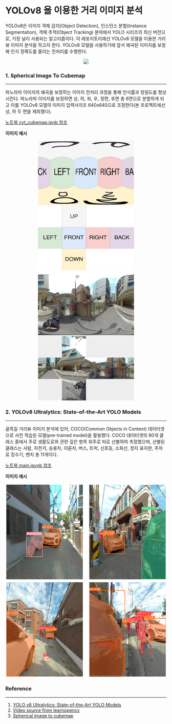 # YOLOv8 을 이용한 거리 이미지 분석

YOLOv8은 이미지 객체 감지(Object Detection), 인스턴스 분할(Instance Segmentation), 객체 추적(Object Tracking) 분야에서 YOLO 시리즈의 최신 버전으로, 가장 널리 사용되는 알고리즘이다. 이 레포지토리에선 YOLOv8 모델을 이용한 거리뷰 이미지 분석을 하고자 한다. YOLOv8 모델을 사용하기에 앞서 왜곡된 이미지를 보정해 인식 정확도를 올리는 전처리를 수행한다.

<div align="center">
    <img src="imgs/youtube-video.gif">
</div>


### 1. Spherical Image To Cubemap
----
파노라마 이미지의 왜곡을 보정하는 이미지 전처리 과정을 통해 인식률과 정밀도를 향상시킨다. 파노라마 이미지를 보정하면 상, 하, 좌, 우, 정면, 후면 총 6면으로 분할하게 되고 이를 YOLOv8 모델의 이미지 입력사이즈 640x640으로 조정한다(본 프로젝트에선 상, 하 두 면을 제외했다).

[노트북 cvt_cubemap.ipnb 참조](cvt_cubemap.ipynb)

**이미지 예시**

<div align="center">
    <img src="imgs/spherical.jpg" height="200" width="300" />
    <img src="imgs/cube_map.jpg" height="200" width="300" /> 
</div>

<div align="center">
    <img src="imgs/test.jpeg" height="200" width="300" />
    <img src="imgs/test_output.png" height="200" width="300" /> 
</div>

### 2. YOLOv8 Ultralytics: State-of-the-Art YOLO Models
---
골목길 거리뷰 이미지 분석에 있어, COCO(Common Objects in Context) 데이터셋으로 사전 학습된 모델(pre-trained model)을 활용했다. COCO 데이터셋의 80개 클래스 중에서 주로 생활도로와 관련 깊은 항목 위주로 따로 선별하여 측정했으며, 선별된 클래스는 사람, 자전거, 승용차, 이륜차, 버스, 트럭, 신호등, 소화선, 정지 표지판, 주차료 징수기, 벤치 총 11개이다.

[노트북 main.ipynb 참조](main.ipynb)

**이미지 예시**

<div align="center">
    <img src="imgs/output.png" height="300" width="600" />
</div>
<div align="center">
    <img src="imgs/output1.png" height="300" width="600" />
</div>


### Reference
---
1. [YOLO v8 Ultralytics: State-of-the-Art YOLO Models](https://github.com/ultralytics/ultralytics)
2. [Video source from learnopencv](https://learnopencv.com/ultralytics-yolov8/)
3. [Spherical image to cubemap](https://jaxry.github.io/panorama-to-cubemap/)